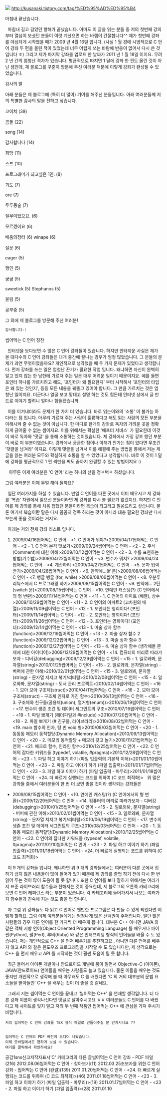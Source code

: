 


![](http://img1.daumcdn.net/thumb/R1920x0/?fname=http%3A%2F%2Fcfile9.uf.tistory.com%2Fimage%2F1117CC384D36FEBF36CF4B)
http://kusanaki.tistory.com/tag/%ED%95%AD%ED%95%B4





마침내 끝났습니다.









  마침내 길고 길었던 항해가 끝났습니다. 아마도 이 글을 읽는 분들 중 저의 첫번째 강의부터 열심이 보셨던 분들이 여럿 계셨으면 하는 바램이 간절합니다^^ 제가 첫번째 강좌를 야심차게 시작했을 때가 2009 년 4월 16일 입니다. (사실 1 월 경에 시범적으로 C 언어 강좌 두 편을 올린 적이 있었는데 너무 어렵게 쓰는 바람에 반응이 없어서 다시 쓴 것입니다 ㅎ) 그리고 제가 마지막 강좌를 업로드 한 날짜가 2011 년 1 월 18일 이지요. 무려 2 년 간의 엄청난 격차가 있습니다. 평균적으로 따지면 1 달에 강좌 한 편도 올린 것이 아닌 셈인데, 제 블로그를 꾸준히 방문해 주신 여러분 덕분에 이렇게 강좌가 완성될 수 있었습니다. 


감사의 말

아래 분들은 제 블로그에 (특히 더 많이) 기여를 해주신 분들입니다. 아래 여러분들께 저의 특별한 감사의 말을 전하고 싶습니다. 

코이치 (39) 

곰돌 (22) 

song (14) 

감사합니다 (14) 

희망 (11) 

스프 (10) 

프로그래머가 되고싶은 1인. (8) 

괴도 (7) 

ore (7) 

두루뭉술 (7) 

질무이있으요. (6) 

모르겠어요 (6) 

배움의장터 (6) 
winape (6) 

질문 (6) 

eager (5) 

행인 (5) 

궁금 (5) 

sweetick (5) 
Stephanos (5) 

울림 (5) 

공부중 (5) 

그 외에 제 블로그를 방문해 주신 여러분!

```cpp
감사합니다:) 
```


씹어먹는 C 언어 칭찬


  인터넷을 보다보면 수 많은 C 언어 강좌들이 있습니다. 하지만 안타까운 사실은 제가 본 대다수의 C 언어 강좌들은 대개 중간에 끝나는 경우가 엄청 많았습니다. 그 분들의 문제가 과연 무엇이였을까요? 개인적으로 생각했을 때 두 가지 문제가 있었다고 생각합니다. 먼저 강좌를 쓰는 일은 엄청난 끈기가 필요한 작업 입니다. 왜냐하면 자신이 완벽히 알고 있지 않는 한 남한테 가르쳐 주는 일은 매우 어려운 일이기 때문이지요. 예를 들면 포인터 하나를 가르치려고 해도, '포인터가 왜 필요한지' 부터 시작해서 '포인터의 타입은 왜 있는 것인지', 등등 모든 내용을 꿰뚤고 있어야 합니다. 그 만큼 가르치는 것은 엄청난 일이지요. 더군다나 얼굴 보고 맞대고 설명 하는 것도 힘든데 인터넷 상에서 글 만드로 이야기 할려니 얼마나 힘들겠습니까. 


  이를 이겨내더라도 문제가 한 가지 더 있습니다. 바로 읽는이와의 '소통' 이 불가능 하다라는 점 입니다. 아무리 가르쳐 주는 사람이 훌륭하다고 해도 읽는 사람의 모든 부분을 이해시켜 줄 수 없는 것이 아닙니다. 한 마디로 한개의 강좌로 독자의 가려운 곳을 정확하게 긁어줄 수 없는 셈이지요. 이를 위해서는 확실한 '애프터 서비스' 가 필요한데 이것이 바로 독자와 '댓글' 을 통해 소통하는 것이였습니다. 제 강좌에서 가장 강조 했던 부분이 바로 이 부분이였습니다. 강좌에서 궁금한 점이나 이해가 안가는 점이 있다면 무조건 '댓글을 남겨라' 이지요. 이렇게 댓글을 남겨서 이를 해결해 주는 방법을 통해서 저는 제 글을 읽는 여러분 모두와 확실하게 소통을 할 수 있었다고 생각합니다. 바로 이 것이 1 달에 강좌를 평균적으로 1 편 씩만을 써도 끝까지 완결할 수 있는 방법이지요 :)

   아무튼 이제 여러분은 'C 언어' 라는 하나의 산을 정ㅋ벅ㅋ 하셨습니다. 

그럼 여러분은 이제 무얼 해야 될까요?

  일단 여러가지를 하실 수 있습니다. 만일 C 언어를 다른 곳에서 이미 배우시고 제 강좌를 '복습' 차원에서 읽으신 분들이라면 제 강좌를 다시 볼 필요가 없겠지요. 하지만 C 언어를 제 강좌를 통해 처음 접했던 분들이라면 복습이 최고라고 말씀드리고 싶습니다. 물론 여기서 복습이란 말은 다시 꼼꼼히 정독 하라는 것이 아니라 대충 필요한 강좌만 다시 보는게 좋을 것이라는 거지요. 


  아래는 저의 전체 강좌 리스트 입니다. 

1. 2009/04/16씹어먹는 C 언어 - <1. C 언어가 뭐야?>2009/04/17씹어먹는 C 언어 - <2 - 1. C 언어 본격 맛보기>2009/09/24씹어먹는 C 언어 - <2 - 2. 주석(Comment)에 대한 이해>2009/10/12씹어먹는 C 언어 - <2 - 3. 수를 표현하는 방법(기수법)>2009/04/22씹어먹는 C 언어 - <3. 변수가 뭐지? >2009/04/24씹어먹는 C 언어 - <4. 계산하리 >2009/04/27씹어먹는 C 언어 - <5. 문자 입력 받기>2009/04/28씹어먹는 C 언어 - <6. 만약에...(if 문)>2009/08/06씹어먹는 C 언어 - <7. 뱅글 뱅글 (for, while) >2009/08/06씹어먹는 C 언어 - <8. 우분투 리눅스에서 C 프로그래밍 하기>2009/08/15씹어먹는 C 언어 - <9. 만약에... 2탄 (switch 문)>2009/08/15씹어먹는 C 언어 - <10. 연예인 캐스팅(?) (C 언어에서의 형 변환)>2009/11/14씹어먹는 C 언어 - <11 - 1. C 언어의 아파트 (배열), 상수>2009/10/29씹어먹는 C 언어 - <11 - 2. C 언어의 아파트2 (고차원의 배열)>2009/11/09씹어먹는 C 언어 - <12 - 1. 포인터는 영희이다! (포인터)>2009/11/14씹어먹는 C 언어 - <12 - 2. 포인터는 영희이다! (포인터)>2009/11/26씹어먹는 C 언어 - <12 - 3. 포인터는 영희이다! (포인터)>2009/12/14씹어먹는 C 언어 - <13 - 1. 마술 상자 함수(function)>2009/12/19씹어먹는 C 언어 - <13 - 2. 마술 상자 함수 2 (function)>2009/12/22씹어먹는 C 언어 - <13 - 3. 마술 상자 함수 3 (function)>2009/12/27씹어먹는 C 언어 - <13 - 4. 마술 상자 함수 (생각해볼 문제에 대한 아이디어)>2009/12/29씹어먹는 C 언어 - <14. 컴퓨터의 머리로 따라가보자 - 디버깅(debugging)>2009/12/29씹어먹는 C 언어 - <15 - 1. 일로와봐, 문자열(string)>2010/01/25씹어먹는 C 언어 - <15 - 2. 일로와봐, 문자열(string) - 버퍼에 관한 이해>2010/02/01씹어먹는 C 언어 - <15 - 3. 일로와봐, 문자열(string) - 문자열 지지고 볶기/리터럴>2010/02/08씹어먹는 C 언어 - <15 - 4. 일로와봐, 문자열(string) - 도서 관리 프로젝트>2010/02/14씹어먹는 C 언어 - <16 - 1. 모아 모아 구조체(struct)>2010/04/11씹어먹는 C 언어 - <16 - 2. 모아 모아 구조체(struct) - 구조체 인자로 가진 함수>2010/06/13씹어먹는 C 언어 - <16 - 3. 구조체와 친구들(공용체(union), 열거형(enum))>2010/06/19씹어먹는 C 언어 - <17. 변수의 생존 조건 및 데이터 세그먼트의 구조>2010/07/16씹어먹는 C 언어 - <18 - 1. 파일 뽀개기 (헤더파일과 #include) >2010/07/20씹어먹는 C 언어 - <18 - 2. 파일 뽀개기 (# 친구들, 라이브러리)>2010/08/02씹어먹는 C 언어 - <19. main 함수의 인자, 텅 빈 void 형>2010/08/03씹어먹는 C 언어 - <20 - 1. 동동동 메모리 동적할당(Dynamic Memory Allocation)>2010/09/13씹어먹는 C 언어 - <20 - 2. 메모리 동적할당 + 메모리 갖고 놀기>2010/11/21씹어먹는 C 언어 - <21. 매크로 함수, 인라인 함수>2010/12/25씹어먹는 C 언어 - <22. C 언어의 잡다한 키워드들 (typedef, volatile, #pragma)>2010/12/28씹어먹는 C 언어 - <23 - 1. 파일 하고 이야기 하기 (파일 입출력의 기본적 이해)>2011/01/10씹어먹는 C 언어 - <23 - 2. 파일 하고 이야기 하기 (파일 입출력)>2011/01/17씹어먹는 C 언어 - <23 - 3. 파일 하고 이야기 하기 (파일 입출력 - 마무리)>2011/01/18씹어먹는 C 언어 - <24. 더 빠르게 실행되는 코드를 위하여 (C 코드 최적화)>
 
위 많은 강좌들 중에서 여러분들이 한 번 더 보면 좋을 것이라 생각되는 강좌들은 

* 2009/08/15씹어먹는 C 언어 - <10. 연예인 캐스팅(?) (C 언어에서의 형 변환)>2009/12/29씹어먹는 C 언어 - <14. 컴퓨터의 머리로 따라가보자 - 디버깅(debugging)>2010/01/25씹어먹는 C 언어 - <15 - 2. 일로와봐, 문자열(string) - 버퍼에 관한 이해>2010/02/01씹어먹는 C 언어 - <15 - 3. 일로와봐, 문자열(string) - 문자열 지지고 볶기/리터럴>2010/06/19씹어먹는 C 언어 - <17. 변수의 생존 조건 및 데이터 세그먼트의 구조>2010/08/03씹어먹는 C 언어 - <20 - 1. 동동동 메모리 동적할당(Dynamic Memory Allocation)>2010/12/25씹어먹는 C 언어 - <22. C 언어의 잡다한 키워드들 (typedef, volatile, #pragma)>2011/01/10씹어먹는 C 언어 - <23 - 2. 파일 하고 이야기 하기 (파일 입출력)>2011/01/18씹어먹는 C 언어 - <24. 더 빠르게 실행되는 코드를 위하여 (C 코드 최적화)>

  이 9 개의 강좌들 입니다. 왜냐하면 위 9 개의 강좌들에서는 여러분이 다른 곳에서 접하기 쉽지 않은 내용들이 많이 들어가 있기 때문에 제 강좌를 졸업 하기 전에 다시 한 번 읽어 두는 것이 많이 도움이 될 듯 합니다. 또한 C 언어를 보다 잘하기 위해서는 여러가지 표준 라이브러리 함수들과 친해지는 것이 중요한데, 제 블로그의 오른쪽 카테고리에 보면 C 언어 레퍼런스 라는 부분이 있습니다. 각 카테고리에 들어가셔서 나오는 여러가지 함수들과 친숙해 지는 것도 좋을 법 합니다. 

  자 그럼 위 강좌들도 다 읽고 C 언어로 왠만한 프로그램은 다 만들 수 있게 되었다면 어떻게 할까요. 그럼 이제 여러분들에게는 엄청나게 많은 선택권이 주어집니다. 일단 많은 사람들의 경우 다른 언어를 한 가지씩 더 배우게 됩니다. 대부분 C++ 아니면 JAVA 와 같은 객체 지향 언어(Object Oriented Programming Language) 를 배우거나 파이썬(Python), 펄(Perl), 루비(Ruby) 와 같은 인터프리팅 형식의 언어들을 배울 수 도 있습니다. 저는 개인적으로 C++ 을 먼저 배우기를 추천하고요.. 아니면 다른 언어를 배우지 않고 API 와 같은 윈도우즈 프로그래밍을 시작할 수 도 있습니다만, 제 생각으로는 C++ 을 먼저 배우고 API 를 시작하는 것이 훨씬 도움이 될 듯 합니다. 

  최근 들어서 아이폰 개발이나 안드로이드 개발에 붐이 일면서 Objective-C (아이폰), JAVA(안드로이드) 언어들을 배우는 사람들도 늘고 있습니다. 물론 이들을 배우는 것도 좋지만 개인적으로 생각해 볼 때 아무래도 C 를 배웠다면 'C 의 거의 대부분의 문법 요소들을 받아들인' C++ 을 배우는 것이 더 좋을 것 같네요. 

  그래서 저는 씹어먹는 C 언어를 끝내고 '씹어먹는 C++' 을 연재할 생각입니다. 더 다른 강좌 이름이 생각나신다면 댓글로 달아주시고요 ㅎㅎ 여러분들도 C 언어를 다 배웠다고 제 사이트를 잊지 말고 저의 두 번째 작품인 씹어먹는 C++ 에 관심을 가져 주시기 바랍니다. 


```warning
저의 씹어먹는 C 언어 강좌를 TEX 형식 파일로 만들어주실 분 안계시나요 ?? 
```



```warning

씹어먹는 C 언어의 PDF 버전이 드디어 나왔습니다. 
이제 모바일에서도 편하게 보실 수 있습니다.
여기를 클릭해서 확인하세요!
```


공감1sns신고저작자표시'C' 카테고리의 다른 글씹어먹는 C 언어 강좌 - PDF 파일(216)
2012.08.06씹어먹는 C 언어 - 찾아보기(11)
2012.03.25초보자를 위한 C 언어 강좌 - 씹어먹는 C 언어 (완결)(139)
2011.01.20씹어먹는 C 언어 - <24. 더 빠르게 실행되는 코드를 위하여 (C 코드 최적화)>(46)
2011.01.18씹어먹는 C 언어 - <23 - 3. 파일 하고 이야기 하기 (파일 입출력 - 마무리)>(19)
2011.01.17씹어먹는 C 언어 - <23 - 2. 파일 하고 이야기 하기 (파일 입출력)>(28)
2011.01.10

